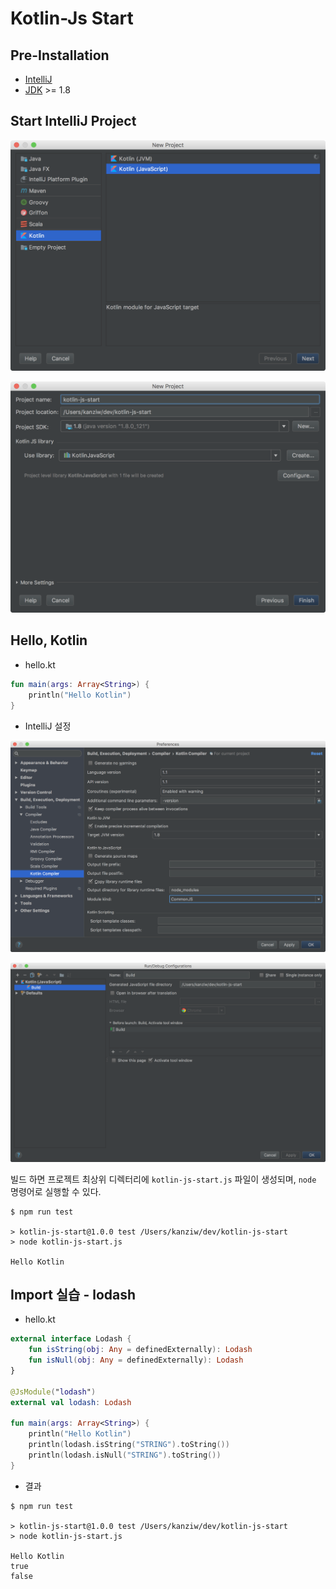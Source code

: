 # Kotlin-Js Start

## Pre-Installation

* [IntelliJ](https://www.jetbrains.com/idea/download/)
* [JDK](http://www.oracle.com/technetwork/java/javase/downloads/index-jsp-138363.html) >= 1.8



## Start IntelliJ Project

![New Project](./images/PROJECT_00.png)

![New Project](./images/PROJECT_01.png)



## Hello, Kotlin

* hello.kt

```kotlin
fun main(args: Array<String>) {
    println("Hello Kotlin")
}
```



* IntelliJ 설정

![CommonJS Setting](./images/BUILD_00.png)

![Build Setting](./images/BUILD_01.png)



빌드 하면 프로젝트 최상위 디렉터리에 `kotlin-js-start.js` 파일이 생성되며, `node` 명령어로 실행할 수 있다.

```shell
$ npm run test

> kotlin-js-start@1.0.0 test /Users/kanziw/dev/kotlin-js-start
> node kotlin-js-start.js

Hello Kotlin
```



## Import 실습 - lodash

* hello.kt

```kotlin
external interface Lodash {
    fun isString(obj: Any = definedExternally): Lodash
    fun isNull(obj: Any = definedExternally): Lodash
}

@JsModule("lodash")
external val lodash: Lodash

fun main(args: Array<String>) {
    println("Hello Kotlin")
    println(lodash.isString("STRING").toString())
    println(lodash.isNull("STRING").toString())
}
```

* 결과

```shell
$ npm run test

> kotlin-js-start@1.0.0 test /Users/kanziw/dev/kotlin-js-start
> node kotlin-js-start.js

Hello Kotlin
true
false
```


